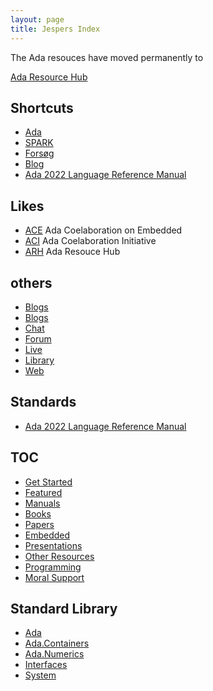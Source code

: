 ```yaml
---
layout: page
title: Jespers Index
---
```


The Ada resouces have moved permanently to

[Ada Resource Hub](the-arh.github.io)

Shortcuts
----
- [Ada](/ada/)
- [SPARK](/spark/)
- [Forsøg](/forsøg/)
- [Blog](/blogs/)
- [Ada 2022 Language Reference Manual](http://www.ada-auth.org/standards/ada22.html)

Likes
----
- [ACE](https://the-ace.github.io/) Ada Coelaboration on Embedded
- [ACI](https://the-aci.github.io/) Ada Coelaboration Initiative
- [ARH](https://the-ARH.github.io/) Ada Resouce Hub

others
----
- [Blogs](/blogs/)
- [Blogs](/ada/blogs/)
- [Chat](/ada/chat/)
- [Forum](/ada/chat/)
- [Live](/ada/live)
- [Library](/library/)
- [Web](/ada/web/)

## Standards
- [Ada 2022 Language Reference Manual](http://www.ada-auth.org/standards/ada22.html)

## TOC
- [Get Started](/ada/getstarted/)
- [Featured](/ada/featured/)
- [Manuals](/ada/manuals/)
- [Books](/ada/books/)
- [Papers](/ada/papers/)
- [Embedded](/ada/embedded/)
- [Presentations](/ada/presentations/)
- [Other Resources](/ada/other/)
- [Programming](/ada/programming/)
- [Moral Support](/ada/moral/)

## Standard Library
- [Ada](/ada/man/ada/)
- [Ada.Containers](/ada/man/ada-containers/)
- [Ada.Numerics](/ada/man/ada-numerics/)
- [Interfaces](/ada/man/interfaces/)
- [System](/ada/man/system/)

